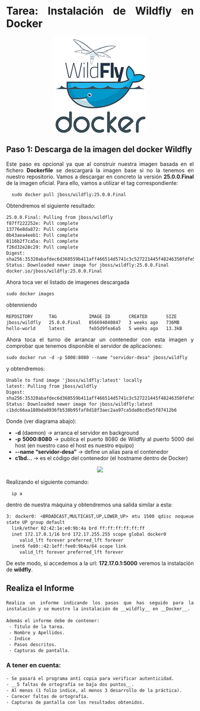 <div align="justify">

# Tarea: Instalación de Wildfly en Docker


<div align="center">
  <img src="../../../img/docker-wildfly.png"  />
</div>

## Paso 1: Descarga de la imagen del docker Wildfly

  Este paso es opcional ya que al construir nuestra imagen basada en el fichero __Dockerfile__ se descargará la imagen base si no la tenemos en nuestro repositorio. Vamos a descargar en concreto la versión __25.0.0.Final__ de la imagen oficial. Para ello, vamos a utilizar el tag correspondiente:

```console
  sudo docker pull jboss/wildfly:25.0.0.Final
```

  Obtendremos el siguiente resultado:

  ```console
  25.0.0.Final: Pulling from jboss/wildfly
  f87ff222252e: Pull complete
  13776e8da872: Pull complete
  0b43aea4eeb1: Pull complete
  8116b2f7ca5a: Pull complete
  f26d32e28c29: Pull complete
  Digest: sha256:35320abafdec6d360559b411aff466514d5741c3c527221445f48246350fdfe5
  Status: Downloaded newer image for jboss/wildfly:25.0.0.Final
  docker.io/jboss/wildfly:25.0.0.Final
  ```

  Ahora toca ver el listado de imagenes descargada

  ```console
  sudo docker images
  ```
  obtenniendo

  ```console
  REPOSITORY      TAG            IMAGE ID       CREATED       SIZE
  jboss/wildfly   25.0.0.Final   856694040847   3 weeks ago   736MB
  hello-world     latest         feb5d9fea6a5   5 weeks ago   13.3kB
  ```
  Ahora toca el turno de arrancar un contenedor con esta imagen y comprobar que tenemos disponible el servidor de aplicaciones:
  ```console
  sudo docker run -d -p 5000:8080 --name "servidor-desa" jboss/wildfly
  ```
  y obtendremos:

  ```console
  Unable to find image 'jboss/wildfly:latest' locally
  latest: Pulling from jboss/wildfly
  Digest: sha256:35320abafdec6d360559b411aff466514d5741c3c527221445f48246350fdfe5
  Status: Downloaded newer image for jboss/wildfly:latest
  c1bdc66aa180bda8936fb538b95faf8d18f3aec2aa97ca5da0bcd5e5f87412b6
  ```

  Donde (ver diagrama abajo):
  - __-d__ (daemon) → arranca el servidor en background
  - __-p 5000:8080__ → publica el puerto 8080 de Wildfly al  puerto 5000 del host (en nuestro caso el host es nuestro equipo)
  - __--name “servidor-desa”__ → define un alias para el contenedor
  - __c1bd…__ → es el código del contenedor (el hostname dentro de Docker)

  <div align="center">
    <img src="https://miro.medium.com/max/1400/1*jzaKCM8zvNGckaCBXf8QRQ.png"  />
  </div>

  Realizando el siguiente comando:

  ```console
    ip a
  ```

  dentro de nuestra máquina y obtendremos una salida similar a esta:

  ```console
3: docker0: <BROADCAST,MULTICAST,UP,LOWER_UP> mtu 1500 qdisc noqueue state UP group default
    link/ether 02:42:1e:e0:9b:4a brd ff:ff:ff:ff:ff:ff
    inet 172.17.0.1/16 brd 172.17.255.255 scope global docker0
       valid_lft forever preferred_lft forever
    inet6 fe80::42:1eff:fee0:9b4a/64 scope link
       valid_lft forever preferred_lft forever
  ```

  De este modo, si accedemos a la url: __172.17.0.1:5000__ veremos la instalación de __wildfly__.

  ## Realiza el Informe

    Realiza un informe indicando los pasos que has seguido para la instalación y se muestre la instalación de __wildfly__ en __Docker__.

    Además el informe debe de contener:
     - Titulo de la tarea.
     - Nombre y Apellidos.
     - Indice
     - Pasos descritos.
     - Capturas de pantalla.

  ### A tener en cuenta:

    - Se pasará el programa antí copia para verificar autenticidad.
    - __5 faltas de ortografía se baja dos puntos__.
    - Al menos (1 folio indice, al menos 3 desarrollo de la práctica).
    - Carecer faltas de ortografía.
    - Capturas de pantalla con los resultados obtenidos.




</div>
